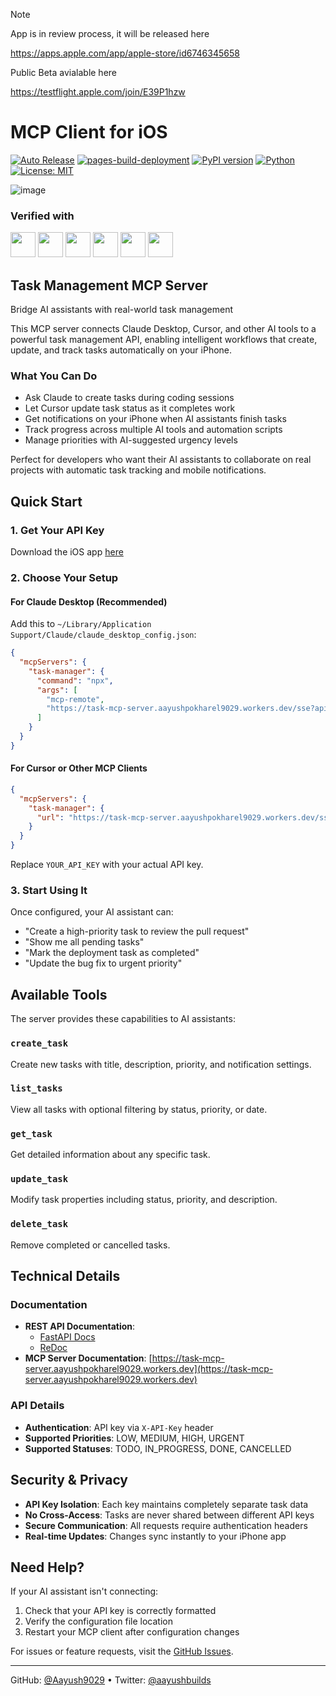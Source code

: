 > [!NOTE]  
> App is in review process, it will be released here
>
>  https://apps.apple.com/app/apple-store/id6746345658
>
> Public Beta avialable here
>
> https://testflight.apple.com/join/E39P1hzw

# MCP Client for iOS

[![Auto Release](https://github.com/Aayush9029/mcp-server/actions/workflows/auto-release.yml/badge.svg)](https://github.com/Aayush9029/mcp-server/actions/workflows/auto-release.yml)
[![pages-build-deployment](https://github.com/Aayush9029/mcp-server/actions/workflows/pages/pages-build-deployment/badge.svg)](https://github.com/Aayush9029/mcp-server/actions/workflows/pages/pages-build-deployment)
[![PyPI version](https://badge.fury.io/py/mcp-server.svg)](https://badge.fury.io/py/mcp-server)
[![Python](https://img.shields.io/badge/python-3.8%2B-blue.svg)](https://www.python.org/downloads/)
[![License: MIT](https://img.shields.io/badge/License-MIT-yellow.svg)](https://opensource.org/licenses/MIT)

<p>

![image](https://github.com/user-attachments/assets/a655c5ca-97e9-4ec6-af5b-95b8ebf07d5e)

</p>

### Verified with 
<img src="https://github.com/user-attachments/assets/c05449f1-4da8-4228-9bba-6821f70a3ab8" width="40px" />
<img src="https://github.com/user-attachments/assets/caa206db-bf97-4376-81c1-20d542d5963a" width="40px" />
<img src="https://github.com/user-attachments/assets/c2cbc255-af9b-4683-ba12-c36a4b1e6268" width="40px" />
<img src="https://github.com/user-attachments/assets/ec6c1c3d-8209-406f-986d-4fb1d76b401b" width="40px" />
<img src="https://github.com/user-attachments/assets/220a04be-f6f2-4a3d-b161-b961311d6775" width="40px" />
<img src="https://github.com/user-attachments/assets/69781fbe-5888-4cd0-98d8-be71dbb14e8c" width="40px" />

## Task Management MCP Server

Bridge AI assistants with real-world task management

This MCP server connects Claude Desktop, Cursor, and other AI tools to a powerful task management API, enabling intelligent workflows that create, update, and track tasks automatically on your iPhone.

### What You Can Do

- Ask Claude to create tasks during coding sessions
- Let Cursor update task status as it completes work
- Get notifications on your iPhone when AI assistants finish tasks
- Track progress across multiple AI tools and automation scripts
- Manage priorities with AI-suggested urgency levels

Perfect for developers who want their AI assistants to collaborate on real projects with automatic task tracking and mobile notifications.

## Quick Start

### 1. Get Your API Key

Download the iOS app [here](https://apps.apple.com/app/apple-store/id6746345658)

### 2. Choose Your Setup

#### For Claude Desktop (Recommended)

Add this to `~/Library/Application Support/Claude/claude_desktop_config.json`:

```json
{
  "mcpServers": {
    "task-manager": {
      "command": "npx",
      "args": [
        "mcp-remote",
        "https://task-mcp-server.aayushpokharel9029.workers.dev/sse?apiKey=YOUR_API_KEY"
      ]
    }
  }
}
```

#### For Cursor or Other MCP Clients

```json
{
  "mcpServers": {
    "task-manager": {
      "url": "https://task-mcp-server.aayushpokharel9029.workers.dev/sse?apiKey=YOUR_API_KEY"
    }
  }
}
```

Replace `YOUR_API_KEY` with your actual API key.

### 3. Start Using It

Once configured, your AI assistant can:

- "Create a high-priority task to review the pull request"
- "Show me all pending tasks"
- "Mark the deployment task as completed"
- "Update the bug fix to urgent priority"

## Available Tools

The server provides these capabilities to AI assistants:

### `create_task`
Create new tasks with title, description, priority, and notification settings.

### `list_tasks`
View all tasks with optional filtering by status, priority, or date.

### `get_task`
Get detailed information about any specific task.

### `update_task`
Modify task properties including status, priority, and description.

### `delete_task`
Remove completed or cancelled tasks.

## Technical Details

### Documentation

- **REST API Documentation**:
  - [FastAPI Docs](https://mcpclient.lovedoingthings.com/docs)
  - [ReDoc](https://mcpclient.lovedoingthings.com/redoc#tag/Tasks/operation/create_task_api_tasks__post)
- **MCP Server Documentation**: [https://task-mcp-server.aayushpokharel9029.workers.dev](https://task-mcp-server.aayushpokharel9029.workers.dev)

### API Details

- **Authentication**: API key via `X-API-Key` header
- **Supported Priorities**: LOW, MEDIUM, HIGH, URGENT
- **Supported Statuses**: TODO, IN_PROGRESS, DONE, CANCELLED

## Security & Privacy

- **API Key Isolation**: Each key maintains completely separate task data
- **No Cross-Access**: Tasks are never shared between different API keys
- **Secure Communication**: All requests require authentication headers
- **Real-time Updates**: Changes sync instantly to your iPhone app

## Need Help?

If your AI assistant isn't connecting:

1. Check that your API key is correctly formatted
2. Verify the configuration file location
3. Restart your MCP client after configuration changes

For issues or feature requests, visit the [GitHub Issues](https://github.com/Aayush9029/mcp-server/issues).

---

GitHub: [@Aayush9029](https://github.com/Aayush9029/mcp-server) • Twitter: [@aayushbuilds](https://twitter.com/aayushbuilds)
